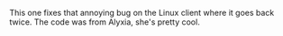 This one fixes that annoying bug on the Linux client where it goes back twice. The code was from Alyxia, she's pretty
cool.